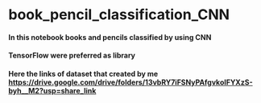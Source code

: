 # book_pencil_classification_CNN
#### In this notebook books and pencils classified by using CNN
#### TensorFlow were preferred as library
#### Here the links of dataset that created by me https://drive.google.com/drive/folders/13vbRY7iFSNyPAfgvkoIFYXzS-byh__M2?usp=share_link
